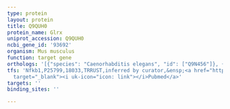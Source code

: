 ```yaml
---
type: protein
layout: protein
title: Q9QUH0
protein_name: Glrx
uniprot_accession: Q9QUH0
ncbi_gene_id: '93692'
organism: Mus musculus
function: target gene
orthologs: '[{"species": "Caenorhabditis elegans", "id": ["Q9N456"]}, {"species": "Homo sapiens", "id": ["<a href=\"/protein/p35754\">P35754</a>"]}, {"species": "Rattus norvegicus", "id": ["Q9ESH6"]}]'
tfs: 'Nfkb1,P25799,18033,TRRUST,inferred by curator,&ensp;<a href="https://www.ncbi.nlm.nih.gov/pubmed/?term=29087512%5Buid%5D+OR+21762778%5Buid%5D"
  target="_blank"><i uk-icon="icon: link"></i>Pubmed</a>'
targets: ''
binding_sites: ''

---
```

